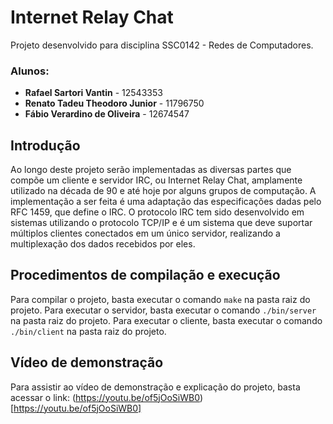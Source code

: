 # Internet Relay Chat

Projeto desenvolvido para disciplina SSC0142 - Redes de Computadores.

### Alunos:
*  **Rafael Sartori Vantin** - 12543353
*  **Renato Tadeu Theodoro Junior** - 11796750
*  **Fábio Verardino de Oliveira** - 12674547

## Introdução

Ao longo deste projeto serão implementadas as diversas partes que compõe um cliente e servidor IRC, ou Internet Relay Chat, amplamente utilizado na década de 90 e até hoje por alguns grupos de computação.
A implementação a ser feita é uma adaptação das especificações dadas pelo RFC 1459, que define o IRC.
O protocolo IRC tem sido desenvolvido em sistemas utilizando o protocolo TCP/IP e é um sistema que deve suportar múltiplos clientes conectados em um único servidor, realizando a multiplexação dos dados recebidos por eles.

## Procedimentos de compilação e execução

Para compilar o projeto, basta executar o comando `make` na pasta raiz do projeto. Para executar o servidor, basta executar o comando `./bin/server` na pasta raiz do projeto. Para executar o cliente, basta executar o comando `./bin/client` na pasta raiz do projeto.

## Vídeo de demonstração
Para assistir ao vídeo de demonstração e explicação do projeto, basta acessar o link: (https://youtu.be/of5jOoSiWB0)[https://youtu.be/of5jOoSiWB0]